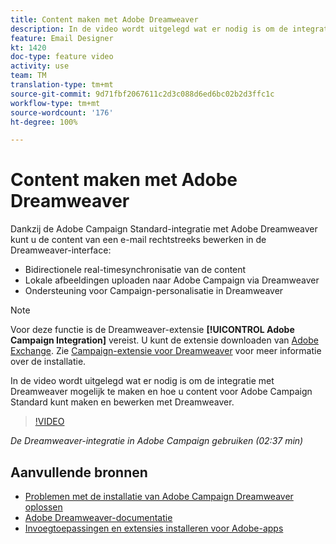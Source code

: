 ```yaml
---
title: Content maken met Adobe Dreamweaver
description: In de video wordt uitgelegd wat er nodig is om de integratie met Dreamweaver mogelijk te maken en hoe u content voor Adobe Campaign Standard kunt maken en bewerken met Dreamweaver.
feature: Email Designer
kt: 1420
doc-type: feature video
activity: use
team: TM
translation-type: tm+mt
source-git-commit: 9d71fbf2067611c2d3c088d6ed6bc02b2d3ffc1c
workflow-type: tm+mt
source-wordcount: '176'
ht-degree: 100%

---
```



# Content maken met Adobe Dreamweaver

Dankzij de Adobe Campaign Standard-integratie met Adobe Dreamweaver kunt u de content van een e-mail rechtstreeks bewerken in de Dreamweaver-interface:

* Bidirectionele real-timesynchronisatie van de content
* Lokale afbeeldingen uploaden naar Adobe Campaign via Dreamweaver
* Ondersteuning voor Campaign-personalisatie in Dreamweaver

>[!NOTE]
>
>Voor deze functie is de Dreamweaver-extensie **[!UICONTROL Adobe Campaign Integration]** vereist. U kunt de extensie downloaden van [Adobe Exchange](https://exchange.adobe.com/creativecloud.html#search). Zie [Campaign-extensie voor Dreamweaver](https://helpx.adobe.com/nl/dreamweaver/using/working-with-dreamweaver-and-campaign.html) voor meer informatie over de installatie.

In de video wordt uitgelegd wat er nodig is om de integratie met Dreamweaver mogelijk te maken en hoe u content voor Adobe Campaign Standard kunt maken en bewerken met Dreamweaver.

>[!VIDEO](https://video.tv.adobe.com/v/23121?quality=12)

*De Dreamweaver-integratie in Adobe Campaign gebruiken (02:37 min)*

## Aanvullende bronnen

* [Problemen met de installatie van Adobe Campaign Dreamweaver oplossen](https://helpx.adobe.com/nl/dreamweaver/kb/dreamweaver-campaign-integration-issue.html)
* [Adobe Dreamweaver-documentatie](https://helpx.adobe.com/nl/dreamweaver/using/working-with-dreamweaver-and-campaign.html)
* [Invoegtoepassingen en extensies installeren voor Adobe-apps](https://helpx.adobe.com/nl/creative-cloud/kb/installingextensionsandaddons.html)
